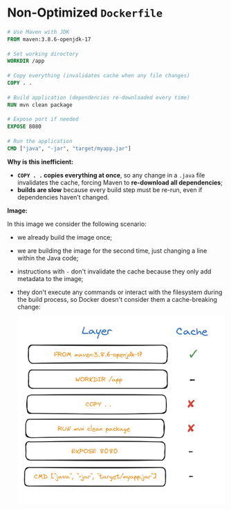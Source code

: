 # Non-Optimized `Dockerfile`

```dockerfile
# Use Maven with JDK
FROM maven:3.8.6-openjdk-17

# Set working directory
WORKDIR /app

# Copy everything (invalidates cache when any file changes)
COPY . .

# Build application (dependencies re-downloaded every time)
RUN mvn clean package

# Expose port if needed
EXPOSE 8080

# Run the application
CMD ["java", "-jar", "target/myapp.jar"]
```

**Why is this inefficient:**
- **`COPY . .` copies everything at once**, so any change in a `.java` file invalidates the cache, forcing Maven to **re-download all dependencies**;
- **builds are slow** because every build step must be re-run, even if dependencies haven’t changed.

**Image:** 

In this image we consider the following scenario:
- we already build the image once;
- we are building the image for the second time, just changing a line within the Java code;
- instructions with `-` don't invalidate the cache because they only add metadata to the image;


- they don't execute any commands or interact with the filesystem during the build process, so Docker doesn't consider them a cache-breaking change:

    <img src="img/non_optimized.png">
